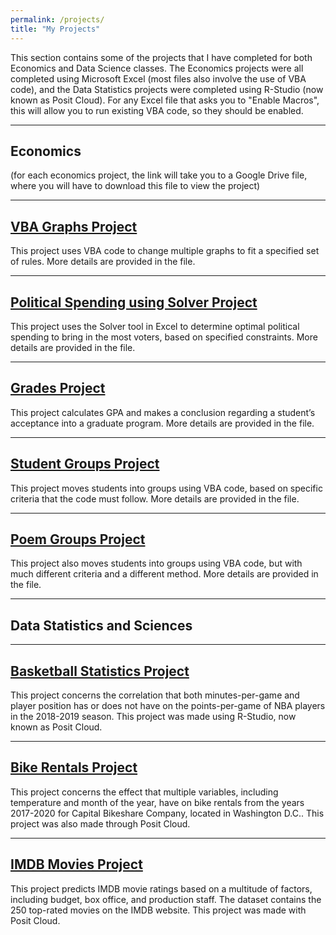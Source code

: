 ```yaml
---
permalink: /projects/
title: "My Projects"
---
```


This section contains some of the projects that I have completed for both Economics and Data Science classes. The Economics projects were all completed using Microsoft Excel (most files also involve the use of VBA code), and the Data Statistics projects were completed using R-Studio (now known as Posit Cloud). For any Excel file that asks you to "Enable Macros", this will allow you to run existing VBA code, so they should be enabled.

---
Economics
---

(for each economics project, the link will take you to a Google Drive file, where you will have to download this file to view the project)

---
[VBA Graphs Project](https://drive.google.com/file/d/1vHbmq058ORYQgMfa7JcMq8-90AnfUIAG/view?usp=share_link)
---

This project uses VBA code to change multiple graphs to fit a specified set of rules. More details are provided in the file.

---
[Political Spending using Solver Project](https://drive.google.com/file/d/1rOUbVZQX_WOLLZpp-GlEYnOkSj64N8ld/view?usp=share_link)
---

This project uses the Solver tool in Excel to determine optimal political spending to bring in the most voters, based on specified constraints. More details are provided in the file.

---
[Grades Project](https://drive.google.com/file/d/1gLKBVMJepE1OrPlEPVKAoEFJiR_YZKPt/view?usp=share_link)
---

This project calculates GPA and makes a conclusion regarding a student’s acceptance into a graduate program. More details are provided in the file. 

---
[Student Groups Project](https://drive.google.com/file/d/1HU-PhdK972a2Ve0bxfrc-RLVn70J58pi/view?usp=share_link)
---

This project moves students into groups using VBA code, based on specific criteria that the code must follow. More details are provided in the file.

---
[Poem Groups Project](https://drive.google.com/file/d/1zA_WyiLRTaMfo0H4BU5AYpJJE49vzJpA/view?usp=share_link)
---

This project also moves students into groups using VBA code, but with much different criteria and a different method. More details are provided in the file.

---
Data Statistics and Sciences
---

---
[Basketball Statistics Project](https://drive.google.com/file/d/1eqf0R3M50rtON1IC6_9bD8-lAcZ3wU5k/view?usp=share_link)
---

This project concerns the correlation that both minutes-per-game and player position has or does not have on the points-per-game of NBA players in the 2018-2019 season. This project was made using R-Studio, now known as Posit Cloud.

---
[Bike Rentals Project](https://drive.google.com/file/d/1z3yJhBD4i_QX0H31utdHyxZZSJDDss-v/view?usp=share_link)
---

This project concerns the effect that multiple variables, including temperature and month of the year, have on bike rentals from the years 2017-2020 for Capital Bikeshare Company, located in Washington D.C.. This project was also made through Posit Cloud. 

---
[IMDB Movies Project](https://drive.google.com/file/d/1qjaMRQLsm-rFbgd-JcxUpwYfc3hDQZ6X/view?usp=sharing)
---

This project predicts IMDB movie ratings based on a multitude of factors, including budget, box office, and production staff. The dataset contains the 250 top-rated movies on the IMDB website. This project was made with Posit Cloud.

